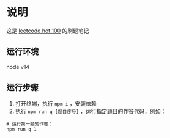 # 说明
这是 [leetcode hot 100](https://leetcode-cn.com/problemset/leetcode-hot-100/) 的刷题笔记

## 运行环境
node v14 
## 运行步骤
1. 打开终端，执行 `npm i` ，安装依赖
2. 执行 `npm run q [题目序号]` ，运行指定题目的作答代码，例如：
```shell
# 运行第一题的作答：
npm run q 1
```
